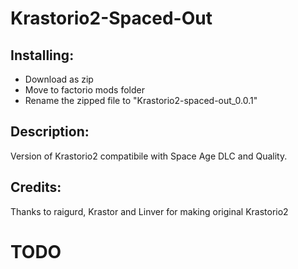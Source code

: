 # Krastorio2-Spaced-Out

## Installing:
- Download as zip
- Move to factorio mods folder
- Rename the zipped file to "Krastorio2-spaced-out_0.0.1"

## Description:
Version of Krastorio2 compatibile with Space Age DLC and Quality.
## Credits:
Thanks to raigurd, Krastor and Linver for making original Krastorio2
# TODO
